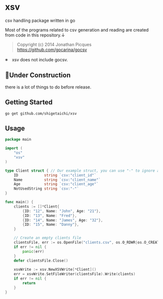 # xsv
csv handling package written in go

Most of the programs related to csv generation and reading are created from code in this repository.↓

> Copyright (c) 2014 Jonathan Picques
> https://github.com/gocarina/gocsv

※　xsv does not include gocsv.

## 🚧Under Construction
there is a lot of things to do before release.

## Getting Started

```
go get github.com/shigetaichi/xsv
```

## Usage

```go
package main

import (
    "os"
	"xsv"
)

type Client struct { // Our example struct, you can use "-" to ignore a field
	ID            string `csv:"client_id"`
	Name          string `csv:"client_name"`
	Age           string `csv:"client_age"`
	NotUsedString string `csv:"-"`
}

func main() {
	clients := []*Client{
		{ID: "12", Name: "John", Age: "21"},
		{ID: "13", Name: "Fred"},
		{ID: "14", Name: "James", Age: "32"},
		{ID: "15", Name: "Danny"},
	}

	// Create an empty clients file
	clientsFile, err := os.OpenFile("clients.csv", os.O_RDWR|os.O_CREATE|os.O_TRUNC, os.ModePerm)
	if err != nil {
		panic(err)
	}
	defer clientsFile.Close()
	
	xsvWrite := xsv.NewXSVWrite[*Client]()
	err = xsvWrite.SetFileWriter(clientsFile).Write(clients)
	if err != nil {
		return
	}
}

```